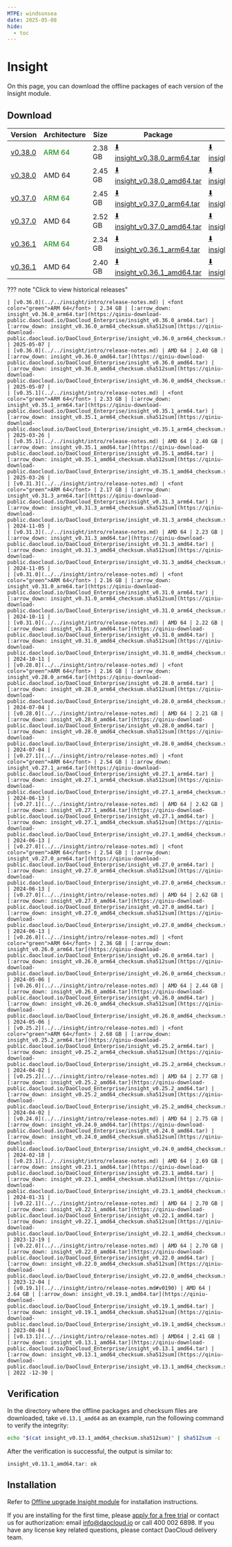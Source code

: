 ```yaml
---
MTPE: windsonsea
date: 2025-05-08
hide:
  - toc
---
```


# Insight

On this page, you can download the offline packages of each version of the Insight module.

## Download

| Version | Architecture | Size | Package | Checksum | Date |
| ------- | ------------ | ---- | ------- | -------- | ---- |
| [v0.38.0](../../insight/intro/release-notes.md) | <font color="green">ARM 64</font> | 2.38 GB | [:arrow_down: insight_v0.38.0_arm64.tar](https://qiniu-download-public.daocloud.io/DaoCloud_Enterprise/insight_v0.38.0_arm64.tar) | [:arrow_down: insight_v0.38.0_arm64_checksum.sha512sum](https://qiniu-download-public.daocloud.io/DaoCloud_Enterprise/insight_v0.38.0_arm64_checksum.sha512sum) | 2025-09-03 |
| [v0.38.0](../../insight/intro/release-notes.md) | AMD 64 | 2.45 GB | [:arrow_down: insight_v0.38.0_amd64.tar](https://qiniu-download-public.daocloud.io/DaoCloud_Enterprise/insight_v0.38.0_amd64.tar) | [:arrow_down: insight_v0.38.0_amd64_checksum.sha512sum](https://qiniu-download-public.daocloud.io/DaoCloud_Enterprise/insight_v0.38.0_amd64_checksum.sha512sum) | 2025-09-03 |
| [v0.37.0](../../insight/intro/release-notes.md) | <font color="green">ARM 64</font> | 2.45 GB | [:arrow_down: insight_v0.37.0_arm64.tar](https://qiniu-download-public.daocloud.io/DaoCloud_Enterprise/insight_v0.37.0_arm64.tar) | [:arrow_down: insight_v0.37.0_arm64_checksum.sha512sum](https://qiniu-download-public.daocloud.io/DaoCloud_Enterprise/insight_v0.37.0_arm64_checksum.sha512sum) | 2025-07-02 |
| [v0.37.0](../../insight/intro/release-notes.md) | AMD 64 | 2.52 GB | [:arrow_down: insight_v0.37.0_amd64.tar](https://qiniu-download-public.daocloud.io/DaoCloud_Enterprise/insight_v0.37.0_amd64.tar) | [:arrow_down: insight_v0.37.0_amd64_checksum.sha512sum](https://qiniu-download-public.daocloud.io/DaoCloud_Enterprise/insight_v0.37.0_amd64_checksum.sha512sum) | 2025-07-02 |
| [v0.36.1](../../insight/intro/release-notes.md) | <font color="green">ARM 64</font> | 2.34 GB | [:arrow_down: insight_v0.36.1_arm64.tar](https://qiniu-download-public.daocloud.io/DaoCloud_Enterprise/insight_v0.36.1_arm64.tar) | [:arrow_down: insight_v0.36.1_arm64_checksum.sha512sum](https://qiniu-download-public.daocloud.io/DaoCloud_Enterprise/insight_v0.36.1_arm64_checksum.sha512sum) | 2025-05-08 |
| [v0.36.1](../../insight/intro/release-notes.md) | AMD 64 | 2.40 GB | [:arrow_down: insight_v0.36.1_amd64.tar](https://qiniu-download-public.daocloud.io/DaoCloud_Enterprise/insight_v0.36.1_amd64.tar) | [:arrow_down: insight_v0.36.1_amd64_checksum.sha512sum](https://qiniu-download-public.daocloud.io/DaoCloud_Enterprise/insight_v0.36.1_amd64_checksum.sha512sum) | 2025-05-08 |

??? note "Click to view historical releases"

    | [v0.36.0](../../insight/intro/release-notes.md) | <font color="green">ARM 64</font> | 2.34 GB | [:arrow_down: insight_v0.36.0_arm64.tar](https://qiniu-download-public.daocloud.io/DaoCloud_Enterprise/insight_v0.36.0_arm64.tar) | [:arrow_down: insight_v0.36.0_arm64_checksum.sha512sum](https://qiniu-download-public.daocloud.io/DaoCloud_Enterprise/insight_v0.36.0_arm64_checksum.sha512sum) | 2025-05-07 |
    | [v0.36.0](../../insight/intro/release-notes.md) | AMD 64 | 2.40 GB | [:arrow_down: insight_v0.36.0_amd64.tar](https://qiniu-download-public.daocloud.io/DaoCloud_Enterprise/insight_v0.36.0_amd64.tar) | [:arrow_down: insight_v0.36.0_amd64_checksum.sha512sum](https://qiniu-download-public.daocloud.io/DaoCloud_Enterprise/insight_v0.36.0_amd64_checksum.sha512sum) | 2025-05-07 |
    | [v0.35.1](../../insight/intro/release-notes.md) | <font color="green">ARM 64</font> | 2.33 GB | [:arrow_down: insight_v0.35.1_arm64.tar](https://qiniu-download-public.daocloud.io/DaoCloud_Enterprise/insight_v0.35.1_arm64.tar) | [:arrow_down: insight_v0.35.1_arm64_checksum.sha512sum](https://qiniu-download-public.daocloud.io/DaoCloud_Enterprise/insight_v0.35.1_arm64_checksum.sha512sum) | 2025-03-26 |
    | [v0.35.1](../../insight/intro/release-notes.md) | AMD 64 | 2.40 GB | [:arrow_down: insight_v0.35.1_amd64.tar](https://qiniu-download-public.daocloud.io/DaoCloud_Enterprise/insight_v0.35.1_amd64.tar) | [:arrow_down: insight_v0.35.1_amd64_checksum.sha512sum](https://qiniu-download-public.daocloud.io/DaoCloud_Enterprise/insight_v0.35.1_amd64_checksum.sha512sum) | 2025-03-26 |
    | [v0.31.3](../../insight/intro/release-notes.md) | <font color="green">ARM 64</font> | 2.17 GB | [:arrow_down: insight_v0.31.3_arm64.tar](https://qiniu-download-public.daocloud.io/DaoCloud_Enterprise/insight_v0.31.3_arm64.tar) | [:arrow_down: insight_v0.31.3_arm64_checksum.sha512sum](https://qiniu-download-public.daocloud.io/DaoCloud_Enterprise/insight_v0.31.3_arm64_checksum.sha512sum) | 2024-11-05 |
    | [v0.31.3](../../insight/intro/release-notes.md) | AMD 64 | 2.23 GB | [:arrow_down: insight_v0.31.3_amd64.tar](https://qiniu-download-public.daocloud.io/DaoCloud_Enterprise/insight_v0.31.3_amd64.tar) | [:arrow_down: insight_v0.31.3_amd64_checksum.sha512sum](https://qiniu-download-public.daocloud.io/DaoCloud_Enterprise/insight_v0.31.3_amd64_checksum.sha512sum) | 2024-11-05 |
    | [v0.31.0](../../insight/intro/release-notes.md) | <font color="green">ARM 64</font> | 2.16 GB | [:arrow_down: insight_v0.31.0_arm64.tar](https://qiniu-download-public.daocloud.io/DaoCloud_Enterprise/insight_v0.31.0_arm64.tar) | [:arrow_down: insight_v0.31.0_arm64_checksum.sha512sum](https://qiniu-download-public.daocloud.io/DaoCloud_Enterprise/insight_v0.31.0_arm64_checksum.sha512sum) | 2024-10-11 |
    | [v0.31.0](../../insight/intro/release-notes.md) | AMD 64 | 2.22 GB | [:arrow_down: insight_v0.31.0_amd64.tar](https://qiniu-download-public.daocloud.io/DaoCloud_Enterprise/insight_v0.31.0_amd64.tar) | [:arrow_down: insight_v0.31.0_amd64_checksum.sha512sum](https://qiniu-download-public.daocloud.io/DaoCloud_Enterprise/insight_v0.31.0_amd64_checksum.sha512sum) | 2024-10-11 |
    | [v0.28.0](../../insight/intro/release-notes.md) | <font color="green">ARM 64</font> | 2.16 GB | [:arrow_down: insight_v0.28.0_arm64.tar](https://qiniu-download-public.daocloud.io/DaoCloud_Enterprise/insight_v0.28.0_arm64.tar) | [:arrow_down: insight_v0.28.0_arm64_checksum.sha512sum](https://qiniu-download-public.daocloud.io/DaoCloud_Enterprise/insight_v0.28.0_arm64_checksum.sha512sum) | 2024-07-04 |
    | [v0.28.0](../../insight/intro/release-notes.md) | AMD 64 | 2.21 GB | [:arrow_down: insight_v0.28.0_amd64.tar](https://qiniu-download-public.daocloud.io/DaoCloud_Enterprise/insight_v0.28.0_amd64.tar) | [:arrow_down: insight_v0.28.0_amd64_checksum.sha512sum](https://qiniu-download-public.daocloud.io/DaoCloud_Enterprise/insight_v0.28.0_amd64_checksum.sha512sum) | 2024-07-04 |
    | [v0.27.1](../../insight/intro/release-notes.md) | <font color="green">ARM 64</font> | 2.54 GB | [:arrow_down: insight_v0.27.1_arm64.tar](https://qiniu-download-public.daocloud.io/DaoCloud_Enterprise/insight_v0.27.1_arm64.tar) | [:arrow_down: insight_v0.27.1_arm64_checksum.sha512sum](https://qiniu-download-public.daocloud.io/DaoCloud_Enterprise/insight_v0.27.1_arm64_checksum.sha512sum) | 2024-06-13 |
    | [v0.27.1](../../insight/intro/release-notes.md) | AMD 64 | 2.62 GB | [:arrow_down: insight_v0.27.1_amd64.tar](https://qiniu-download-public.daocloud.io/DaoCloud_Enterprise/insight_v0.27.1_amd64.tar) | [:arrow_down: insight_v0.27.1_amd64_checksum.sha512sum](https://qiniu-download-public.daocloud.io/DaoCloud_Enterprise/insight_v0.27.1_amd64_checksum.sha512sum) | 2024-06-13 |
    | [v0.27.0](../../insight/intro/release-notes.md) | <font color="green">ARM 64</font> | 2.54 GB | [:arrow_down: insight_v0.27.0_arm64.tar](https://qiniu-download-public.daocloud.io/DaoCloud_Enterprise/insight_v0.27.0_arm64.tar) | [:arrow_down: insight_v0.27.0_arm64_checksum.sha512sum](https://qiniu-download-public.daocloud.io/DaoCloud_Enterprise/insight_v0.27.0_arm64_checksum.sha512sum) | 2024-06-13 |
    | [v0.27.0](../../insight/intro/release-notes.md) | AMD 64 | 2.62 GB | [:arrow_down: insight_v0.27.0_amd64.tar](https://qiniu-download-public.daocloud.io/DaoCloud_Enterprise/insight_v0.27.0_amd64.tar) | [:arrow_down: insight_v0.27.0_amd64_checksum.sha512sum](https://qiniu-download-public.daocloud.io/DaoCloud_Enterprise/insight_v0.27.0_amd64_checksum.sha512sum) | 2024-06-13 |
    | [v0.26.0](../../insight/intro/release-notes.md) | <font color="green">ARM 64</font> | 2.36 GB | [:arrow_down: insight_v0.26.0_arm64.tar](https://qiniu-download-public.daocloud.io/DaoCloud_Enterprise/insight_v0.26.0_arm64.tar) | [:arrow_down: insight_v0.26.0_arm64_checksum.sha512sum](https://qiniu-download-public.daocloud.io/DaoCloud_Enterprise/insight_v0.26.0_arm64_checksum.sha512sum) | 2024-05-06 |
    | [v0.26.0](../../insight/intro/release-notes.md) | AMD 64 | 2.44 GB | [:arrow_down: insight_v0.26.0_amd64.tar](https://qiniu-download-public.daocloud.io/DaoCloud_Enterprise/insight_v0.26.0_amd64.tar) | [:arrow_down: insight_v0.26.0_amd64_checksum.sha512sum](https://qiniu-download-public.daocloud.io/DaoCloud_Enterprise/insight_v0.26.0_amd64_checksum.sha512sum) | 2024-05-06 |
    | [v0.25.2](../../insight/intro/release-notes.md) | <font color="green">ARM 64</font> | 2.68 GB | [:arrow_down: insight_v0.25.2_arm64.tar](https://qiniu-download-public.daocloud.io/DaoCloud_Enterprise/insight_v0.25.2_arm64.tar) | [:arrow_down: insight_v0.25.2_arm64_checksum.sha512sum](https://qiniu-download-public.daocloud.io/DaoCloud_Enterprise/insight_v0.25.2_arm64_checksum.sha512sum) | 2024-04-02 |
    | [v0.25.2](../../insight/intro/release-notes.md) | AMD 64 | 2.77 GB | [:arrow_down: insight_v0.25.2_amd64.tar](https://qiniu-download-public.daocloud.io/DaoCloud_Enterprise/insight_v0.25.2_amd64.tar) | [:arrow_down: insight_v0.25.2_amd64_checksum.sha512sum](https://qiniu-download-public.daocloud.io/DaoCloud_Enterprise/insight_v0.25.2_amd64_checksum.sha512sum) | 2024-04-02 |
    | [v0.24.0](../../insight/intro/release-notes.md) | AMD 64 | 2.75 GB | [:arrow_down: insight_v0.24.0_amd64.tar](https://qiniu-download-public.daocloud.io/DaoCloud_Enterprise/insight_v0.24.0_amd64.tar) | [:arrow_down: insight_v0.24.0_amd64_checksum.sha512sum](https://qiniu-download-public.daocloud.io/DaoCloud_Enterprise/insight_v0.24.0_amd64_checksum.sha512sum) | 2024-02-18 |
    | [v0.23.1](../../insight/intro/release-notes.md) | AMD 64 | 2.69 GB | [:arrow_down: insight_v0.23.1_amd64.tar](https://qiniu-download-public.daocloud.io/DaoCloud_Enterprise/insight_v0.23.1_amd64.tar) | [:arrow_down: insight_v0.23.1_amd64_checksum.sha512sum](https://qiniu-download-public.daocloud.io/DaoCloud_Enterprise/insight_v0.23.1_amd64_checksum.sha512sum) | 2024-01-31 |
    | [v0.22.1](../../insight/intro/release-notes.md) | AMD 64 | 2.70 GB | [:arrow_down: insight_v0.22.1_amd64.tar](https://qiniu-download-public.daocloud.io/DaoCloud_Enterprise/insight_v0.22.1_amd64.tar) | [:arrow_down: insight_v0.22.1_amd64_checksum.sha512sum](https://qiniu-download-public.daocloud.io/DaoCloud_Enterprise/insight_v0.22.1_amd64_checksum.sha512sum) | 2023-12-19 |
    | [v0.22.0](../../insight/intro/release-notes.md) | AMD 64 | 2.70 GB | [:arrow_down: insight_v0.22.0_amd64.tar](https://qiniu-download-public.daocloud.io/DaoCloud_Enterprise/insight_v0.22.0_amd64.tar) | [:arrow_down: insight_v0.22.0_amd64_checksum.sha512sum](https://qiniu-download-public.daocloud.io/DaoCloud_Enterprise/insight_v0.22.0_amd64_checksum.sha512sum) | 2023-12-04 |
    | [v0.19.1](../../insight/intro/release-notes.md#v0190) | AMD 64 | 2.64 GB | [:arrow_down: insight_v0.19.1_amd64.tar](https://qiniu-download-public.daocloud.io/DaoCloud_Enterprise/insight_v0.19.1_amd64.tar) | [:arrow_down: insight_v0.19.1_amd64_checksum.sha512sum](https://qiniu-download-public.daocloud.io/DaoCloud_Enterprise/insight_v0.19.1_amd64_checksum.sha512sum) | 2023-08-04 |
    | [v0.13.1](../../insight/intro/release-notes.md) | AMD64 | 2.41 GB | [:arrow_down: insight_v0.13.1_amd64.tar](https://qiniu-download-public.daocloud.io/DaoCloud_Enterprise/insight_v0.13.1_amd64.tar) | [:arrow_down: insight_v0.13.1_amd64_checksum.sha512sum](https://qiniu-download-public.daocloud.io/DaoCloud_Enterprise/insight_v0.13.1_amd64_checksum.sha512sum) | 2022 -12-30 |

## Verification

In the directory where the offline packages and checksum files are downloaded,
take `v0.13.1_amd64` as an example, run the following command to verify the integrity:

```sh
echo "$(cat insight_v0.13.1_amd64_checksum.sha512sum)" | sha512sum -c
```

After the verification is successful, the output is similar to:

```none
insight_v0.13.1_amd64.tar: ok
```

## Installation

Refer to [Offline upgrade Insight module](../../insight/quickstart/install/offline-install.md)
for installation instructions.

If you are installing for the first time, please [apply for a free trial](../../dce/license0.md) or contact us for authorization: email info@daocloud.io or call 400 002 6898.
If you have any license key related questions, please contact DaoCloud delivery team.

